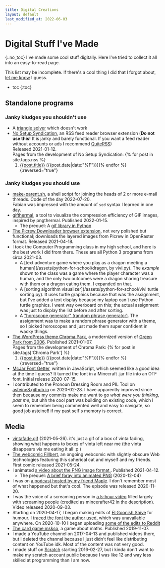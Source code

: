 ```yaml
---
title: Digital Creations
layout: default
last_modified_at: 2022-06-03
---
```

# Digital Stuff I've Made
{:.no_toc}
I've made some cool stuff digitally. Here I've tried to collect it all into an easy-to-read page.

This list may be incomplete. If there's a cool thing I did that I forgot about, [let me know](/contact) I guess.

* toc
{:toc}

## Standalone programs
### Janky kludges you shouldn't use
- A [triangle solver](/2021/02/18/triangle-solver) which doesn't work
- [No Setup Syndication](https://github.com/mincerafter42/no-setup-syndication), an RSS feed reader browser extension (**Do not use this!** It is janky and barely functional. If you want a feed reader without accounts or ads I recommend [QuiteRSS](https://quiterss.org))  
  Released 2021-01-12.  
  Pages from the development of No Setup Syndication:
  {% for post in site.tags.nss %}
  1. <a href="{{post.url}}">{{post.title}}</a> ({{post.date|date:"%F"}}){% endfor %}
  {:reversed="true"}

### Janky kludges you should use
- [make-parent.sh](/assets/make-parent.sh), a shell script for joining the heads of 2 or more e-mail threads. Code of the day 2022-07-20.  
  Fabian was impressed with the amount of `sed` syntax I learned in one day.
- [gifthermal](/2022/01/15/gifthermal.c), a tool to visualize the compression efficiency of GIF images, inspired by pngthermal. Published 2022-01-15.
  - The prequel: A [gif library in Python](/2021/11/04-gif-library-or-whatever)
- [The Picrew Downloader browser extension](https://github.com/mincerafter42/picrew-downloader), not very polished but functional; downloads the layered images from Picrew in OpenRaster format. Released 2021-04-18.
- I took the Computer Programming class in my high school, and here is the best work I did from there. These are all Python 3 programs from circa 2021-03.
  - A [text adventure game where you play as a dragon meeting a human](/assets/python-for-school/dragon, by vivi.py). The _example_ shown to the class was a game where the player character was a human, and the only two outcomes were a dragon sharing treasure with them or a dragon eating them. I expanded on that.
  - A [sorting algorithm visualizer](/assets/python-for-school/vivi turtle sorting.py). It uses turtle graphics because that was the assignment, but I've added a text display because my laptop can't use Python turtle graphics. I went way overboard on this; the actual assignment was just to display the list before and after sorting.
  - A ["horoscope generator" (random phrase generator)](/assets/python-for-school/horoscope_Viatrix.py). The assignment was to make a random phrase generator with a theme, so I picked horoscopes and just made them super confident in wacky things.
- [The WordPress theme Chroma Park](https://wordpress.org/themes/chroma-park/), a modernized version of [Green Park from 2006](https://cordobo.com/free-wordpress-templates/cordobo-green-park/). Published 2021-01-07.  
  Pages from the development of Chroma Park:
  {% for post in site.tags['Chroma Park'] %}
  1. <a href="{{post.url}}">{{post.title}}</a> ({{post.date|date:"%F"}}){% endfor %}
  {:reversed="true"}
- [McJar Font Getter](https://github.com/mincerafter42/mcjarfontgetter), written in JavaScript, which seemed like a good idea at the time I guess? It turned the font in a Minecraft .jar file into an OTF font. Initial release 2020-07-15.
- I contributed to the Pronoun Dressing Room and PIL Tool on [asteine8.github.io](https://asteine8.github.io/) on 2020-02-28. I have apparently improved since then because my commits make me want to go *what were you thinking, past me*, but uhh the cool part was building on existing code, which I seem to remember being commented well and easy to navigate, so good job asteine8 if my past self's memory is correct.

## Media
- [vintafade.gif](/assets/vintafade.gif) (2021-05-26). it's just a gif of a box of vinta fading, showing what happens to boxes of vinta left near me (the vinta disappears via me eating it all :p )
- [The webcomic Fillbert](https://mincerafter42.github.io/fillbert), an ongoing webcomic with slightly obscure Web technologies featuring this spherical cat and myself and my friends. First comic released 2021-05-24.
- I animated [a video about the PNG image format.](/2021/04/12/png). Published 2021-04-12.
  - The prequel: [A brief foray into animated PNG](/2020/12/04/a-brief-foray-into-animated-png) (2020-12-04)
- I was on [a podcast hosted by my friend Maple](https://anchor.fm/maplestrip/episodes/Not-a-Date-at-the-Magic-Comic-Book-Shop-w-Viatrix-emq1ll). I don't remember most of what happened but that's cool. The episode was released 2020-11-20.
- I was the voice of a screaming person in [a 5-hour video](https://youtu.be/F_nL5d9lxJU) filled largely with screaming people (credited as mincerafter42 in the description). Video released 2020-09-03.
- Starting on 2020-04-17, I began making edits of [El Goonish Shive](https://egscomics.com) for humour. I [traced the font the author used](/2021/04/03/legs-font), which was unavailable anywhere. On 2020-10-10 I began uploading [some of the edits to Reddit](https://i.reddit.com/search?q=author:mincerafter42+subreddit:elgoonishshiveedits)
- [The card game mɛkso](/2020/10/24/mekso), a game about maths. Published 2019-11-07.
- I made a YouTube channel on 2017-04-13 and published videos there, but I deleted the channel because I just didn't feel like distributing content on YouTube idk. Most of the content was not very good.
- I made stuff on [Scratch](https://scratch.mit.edu) starting 2016-02-27, but i kinda don't want to make my scratch account public because I was like 12 and way less skilled at programming than I am now.

